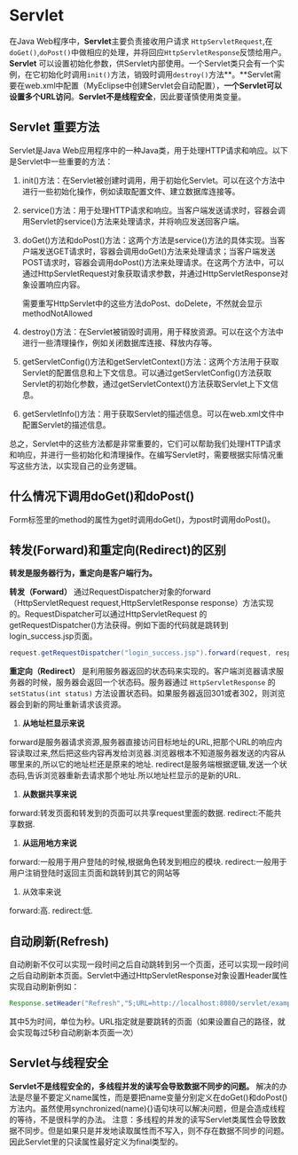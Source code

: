 # Servlet

在Java Web程序中，**Servlet**主要负责接收用户请求 `HttpServletRequest`,在`doGet()`,`doPost()`中做相应的处理，并将回应`HttpServletResponse`反馈给用户。**Servlet** 可以设置初始化参数，供Servlet内部使用。一个Servlet类只会有一个实例，在它初始化时调用`init()`方法，销毁时调用`destroy()`方法**。**Servlet需要在web.xml中配置（MyEclipse中创建Servlet会自动配置），**一个Servlet可以设置多个URL访问**。**Servlet不是线程安全**，因此要谨慎使用类变量。

## Servlet 重要方法

Servlet是Java Web应用程序中的一种Java类，用于处理HTTP请求和响应。以下是Servlet中一些重要的方法：

1. init()方法：在Servlet被创建时调用，用于初始化Servlet。可以在这个方法中进行一些初始化操作，例如读取配置文件、建立数据库连接等。

2. service()方法：用于处理HTTP请求和响应。当客户端发送请求时，容器会调用Servlet的service()方法来处理请求，并将响应发送回客户端。

3. doGet()方法和doPost()方法：这两个方法是service()方法的具体实现。当客户端发送GET请求时，容器会调用doGet()方法来处理请求；当客户端发送POST请求时，容器会调用doPost()方法来处理请求。在这两个方法中，可以通过HttpServletRequest对象获取请求参数，并通过HttpServletResponse对象设置响应内容。

   需要重写HttpServlet中的这些方法doPost、doDelete，不然就会显示methodNotAllowed

4. destroy()方法：在Servlet被销毁时调用，用于释放资源。可以在这个方法中进行一些清理操作，例如关闭数据库连接、释放内存等。

5. getServletConfig()方法和getServletContext()方法：这两个方法用于获取Servlet的配置信息和上下文信息。可以通过getServletConfig()方法获取Servlet的初始化参数，通过getServletContext()方法获取Servlet上下文信息。

6. getServletInfo()方法：用于获取Servlet的描述信息。可以在web.xml文件中配置Servlet的描述信息。

总之，Servlet中的这些方法都是非常重要的，它们可以帮助我们处理HTTP请求和响应，并进行一些初始化和清理操作。在编写Servlet时，需要根据实际情况重写这些方法，以实现自己的业务逻辑。

## 什么情况下调用doGet()和doPost()

Form标签里的method的属性为get时调用doGet()，为post时调用doPost()。

## 转发(Forward)和重定向(Redirect)的区别

**转发是服务器行为，重定向是客户端行为。**

**转发（Forward）** 通过RequestDispatcher对象的forward（HttpServletRequest request,HttpServletResponse response）方法实现的。RequestDispatcher可以通过HttpServletRequest 的getRequestDispatcher()方法获得。例如下面的代码就是跳转到login_success.jsp页面。

```java
request.getRequestDispatcher("login_success.jsp").forward(request, response);
```

**重定向（Redirect）** 是利用服务器返回的状态码来实现的。客户端浏览器请求服务器的时候，服务器会返回一个状态码。服务器通过 `HttpServletResponse` 的 `setStatus(int status)` 方法设置状态码。如果服务器返回301或者302，则浏览器会到新的网址重新请求该资源。

1. **从地址栏显示来说**

forward是服务器请求资源,服务器直接访问目标地址的URL,把那个URL的响应内容读取过来,然后把这些内容再发给浏览器.浏览器根本不知道服务器发送的内容从哪里来的,所以它的地址栏还是原来的地址. redirect是服务端根据逻辑,发送一个状态码,告诉浏览器重新去请求那个地址.所以地址栏显示的是新的URL.

1. **从数据共享来说**

forward:转发页面和转发到的页面可以共享request里面的数据. redirect:不能共享数据.

1. **从运用地方来说**

forward:一般用于用户登陆的时候,根据角色转发到相应的模块. redirect:一般用于用户注销登陆时返回主页面和跳转到其它的网站等

1. 从效率来说

forward:高. redirect:低.

## 自动刷新(Refresh)

自动刷新不仅可以实现一段时间之后自动跳转到另一个页面，还可以实现一段时间之后自动刷新本页面。Servlet中通过HttpServletResponse对象设置Header属性实现自动刷新例如：

```java
Response.setHeader("Refresh","5;URL=http://localhost:8080/servlet/example.htm");
```

其中5为时间，单位为秒。URL指定就是要跳转的页面（如果设置自己的路径，就会实现每过5秒自动刷新本页面一次）

## Servlet与线程安全

**Servlet不是线程安全的，多线程并发的读写会导致数据不同步的问题。** 解决的办法是尽量不要定义name属性，而是要把name变量分别定义在doGet()和doPost()方法内。虽然使用synchronized(name){}语句块可以解决问题，但是会造成线程的等待，不是很科学的办法。 注意：多线程的并发的读写Servlet类属性会导致数据不同步。但是如果只是并发地读取属性而不写入，则不存在数据不同步的问题。因此Servlet里的只读属性最好定义为final类型的。

